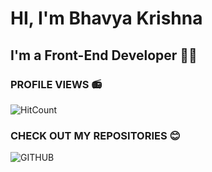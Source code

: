 # HI, I'm <b> Bhavya Krishna </b>
## I'm a <b> Front-End Developer </b> 👩‍💻

### <b> PROFILE VIEWS </b> 📻
![HitCount](https://komarev.com/ghpvc/?username=bhavyakrishna001&style=flat-round&color=pink&label=PROFILE+VIEWS)

### <b> CHECK OUT MY REPOSITORIES </b> 😊
![GITHUB](https://github.com/bhavyakrishna001?tab=repositories)
